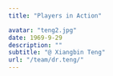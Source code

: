 ```yaml
---
title: "Players in Action"

avatar: "teng2.jpg"
date: 1969-9-29
description: ""
subtitle: "@ Xiangbin Teng"
url: "/team/dr.teng/"
---
```

